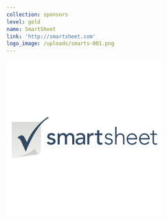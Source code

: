 ```yaml
---
collection: sponsors
level: gold
name: SmartSheet
link: 'http://smartsheet.com'
logo_image: /uploads/smarts-001.png
---
```


![](/uploads/versions/smarts-001---x----360-360x---.png)
